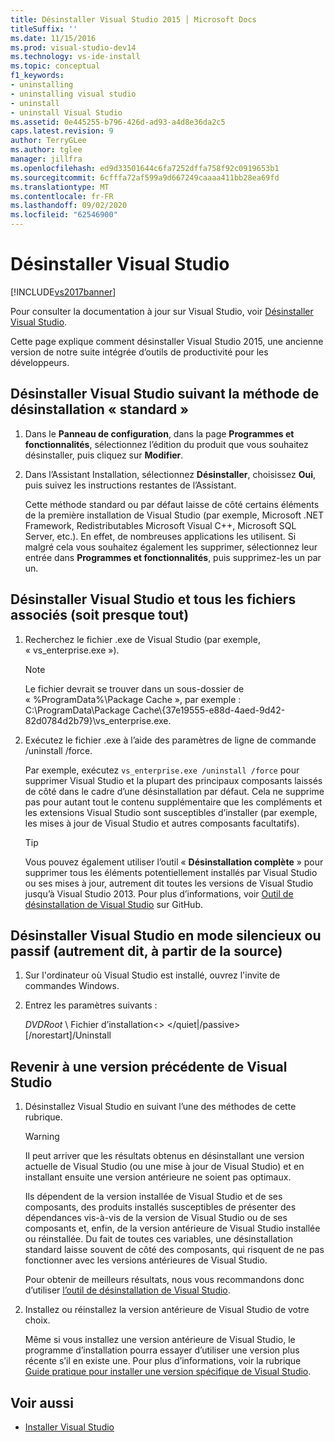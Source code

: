 ```yaml
---
title: Désinstaller Visual Studio 2015 │ Microsoft Docs
titleSuffix: ''
ms.date: 11/15/2016
ms.prod: visual-studio-dev14
ms.technology: vs-ide-install
ms.topic: conceptual
f1_keywords:
- uninstalling
- uninstalling visual studio
- uninstall
- uninstall Visual Studio
ms.assetid: 0e445255-b796-426d-ad93-a4d8e36da2c5
caps.latest.revision: 9
author: TerryGLee
ms.author: tglee
manager: jillfra
ms.openlocfilehash: ed9d33501644c6fa7252dffa758f92c0919653b1
ms.sourcegitcommit: 6cfffa72af599a9d667249caaaa411bb28ea69fd
ms.translationtype: MT
ms.contentlocale: fr-FR
ms.lasthandoff: 09/02/2020
ms.locfileid: "62546900"
---
```

# <a name="uninstall-visual-studio"></a>Désinstaller Visual Studio
[!INCLUDE[vs2017banner](../includes/vs2017banner.md)]

Pour consulter la documentation à jour sur Visual Studio, voir [Désinstaller Visual Studio](/visualstudio/install/uninstall-visual-studio).

Cette page explique comment désinstaller Visual Studio 2015, une ancienne version de notre suite intégrée d’outils de productivité pour les développeurs.

## <a name="uninstall-visual-studio-by-using-the-standard-uninstallation-method"></a>Désinstaller Visual Studio suivant la méthode de désinstallation « standard »

1. Dans le **Panneau de configuration**, dans la page **Programmes et fonctionnalités**, sélectionnez l’édition du produit que vous souhaitez désinstaller, puis cliquez sur **Modifier**.

2. Dans l’Assistant Installation, sélectionnez **Désinstaller**, choisissez **Oui**, puis suivez les instructions restantes de l’Assistant.

   Cette méthode standard ou par défaut laisse de côté certains éléments de la première installation de Visual Studio (par exemple, Microsoft .NET Framework, Redistributables Microsoft Visual C++, Microsoft SQL Server, etc.).   En effet, de nombreuses applications les utilisent. Si malgré cela vous souhaitez également les supprimer, sélectionnez leur entrée dans **Programmes et fonctionnalités**, puis supprimez-les un par un.

## <a name="uninstall-visual-studio-and-all-other-related-files-that-is-to-uninstall-almost-everything"></a>Désinstaller Visual Studio et tous les fichiers associés (soit presque tout)

1. Recherchez le fichier .exe de Visual Studio (par exemple, « vs_enterprise.exe »).

    > [!NOTE]
    > Le fichier devrait se trouver dans un sous-dossier de « %ProgramData%\Package Cache », par exemple : C:\ProgramData\Package Cache\\{37e19555-e88d-4aed-9d42-82d0784d2b79}\vs_enterprise.exe.

2. Exécutez le fichier .exe à l’aide des paramètres de ligne de commande /uninstall /force.

     Par exemple, exécutez ```vs_enterprise.exe /uninstall /force``` pour supprimer Visual Studio et la plupart des principaux composants laissés de côté dans le cadre d’une désinstallation par défaut. Cela ne supprime pas pour autant tout le contenu supplémentaire que les compléments et les extensions Visual Studio sont susceptibles d’installer (par exemple, les mises à jour de Visual Studio et autres composants facultatifs).

    > [!TIP]
    > Vous pouvez également utiliser l’outil « **Désinstallation complète** » pour supprimer tous les éléments potentiellement installés par Visual Studio ou ses mises à jour, autrement dit toutes les versions de Visual Studio jusqu’à Visual Studio 2013. Pour plus d’informations, voir [Outil de désinstallation de Visual Studio](https://github.com/Microsoft/VisualStudioUninstaller/releases) sur GitHub.

## <a name="uninstall-visual-studio-in-silent-or-passive-modes-that-is-to-uninstall-from-source"></a>Désinstaller Visual Studio en mode silencieux ou passif (autrement dit, à partir de la source)

1. Sur l'ordinateur où Visual Studio est installé, ouvrez l'invite de commandes Windows.

2. Entrez les paramètres suivants :

     *DVDRoot* \\ Fichier d’installation<\> \</quiet&#124;/passive> [/norestart]/Uninstall

## <a name="roll-back-to-a-previous-version-or-release-of--visual-studio"></a>Revenir à une version précédente de Visual Studio

1. Désinstallez Visual Studio en suivant l’une des méthodes de cette rubrique.

   > [!WARNING]
   > Il peut arriver que les résultats obtenus en désinstallant une version actuelle de Visual Studio (ou une mise à jour de Visual Studio) et en installant ensuite une version antérieure ne soient pas optimaux.
   >
   > Ils dépendent de la version installée de Visual Studio et de ses composants, des produits installés susceptibles de présenter des dépendances vis-à-vis de la version de Visual Studio ou de ses composants et, enfin, de la version antérieure de Visual Studio installée ou réinstallée.  Du fait de toutes ces variables, une désinstallation standard laisse souvent de côté des composants, qui risquent de ne pas fonctionner avec les versions antérieures de Visual Studio.
   >
   > Pour obtenir de meilleurs résultats, nous vous recommandons donc d’utiliser [l’outil de désinstallation de Visual Studio](https://github.com/Microsoft/VisualStudioUninstaller/releases).

2. Installez ou réinstallez la version antérieure de Visual Studio de votre choix.

   Même si vous installez une version antérieure de Visual Studio, le programme d’installation pourra essayer d’utiliser une version plus récente s’il en existe une. Pour plus d’informations, voir la rubrique [Guide pratique pour installer une version spécifique de Visual Studio](../install/how-to-install-a-specific-release-of-visual-studio.md).

## <a name="see-also"></a>Voir aussi

- [Installer Visual Studio](https://msdn.microsoft.com/library/e2h7fzkw.aspx)